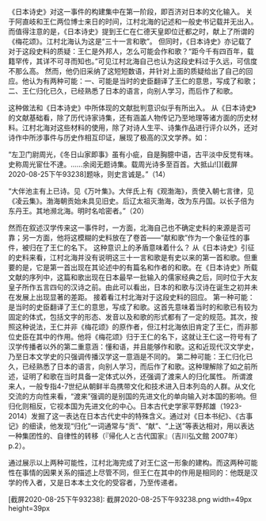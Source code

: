 
《日本诗史》对这一事件的构建集中在第一阶段，即百济对日本的文化输入。
关于阿直岐和王仁两位博士来日的时间，江村北海的记述和一般史书记载并无出入。而值得注意的是，《日本诗史》提到王仁在仁德天皇即位迁都之时，献上了所谓的《梅花颂》。江村北海认为这是“三十一言和歌”。
但同时，《日本诗史》亦记载了对于这段史料的质疑：王仁是外邦人，怎么可能会作和歌？“距今千有四百年，载籍罕传，其详不可寻而知也。”可见江村北海自己也认为这段史料过于久远，可信度不那么高。
然而，他仍旧采纳了这短短数语，并针对上面的质疑给出了自己的回应。他认为有两种可能：一、可能是当时的史臣翻译了王仁的意思，写成了和歌；二、王仁归化已久，已经熟悉了日本的语言，向别人学习，而后作了和歌。

这种做法和《日本诗史》中所体现的文献批判意识似乎有所出入。
从《日本诗史》的文献基础看，除了历代诗家诗集，还有涵盖人物传记乃至地理等诸方面的历史材料。江村北海对这些材料的使用，除了对诗人生平、诗集作品进行评介以外，还对诗作中所涉事件与历史作相互印证，展现了极高的汉文学养。如：

“左卫门尉周光，《冬日山家即事》虽有小疵，自是胸臆中语，古平淡中反觉有味。史称周光宦仕不達。……余阅无题诗集。载周光诗多至百首。大抵山![][截屏2020-08-25下午93238]题咏，则史言诚是。”（14）

“大伴池主有上已诗。见《万叶集》。大伴氏上有《观渤海》，贡使入朝七言律，见《凌云集》。渤海朝贡始未具见旧史。后辽太祖灭渤海，改为东丹国。以长子倍为东丹王。其地濒北海。明时名哈密者。”（20）

然而在叙述汉学传来这一事件时，一方面，北海自己也不确定史料的来源是否可靠；另一方面，他将这模糊的史料放在了卷首——“献和歌”作为一个象征性的事件，被归在了王仁的名下。
这种意识上的矛盾意味着什么？
从《日本诗史》引征的史料来看，江村北海并没有说明这三十一言和歌是有史以来的第一首和歌。但重要的是，它是第一首出现在其论述中的有篇名和作者的和歌。在《日本诗史》所载文献的序列中，这篇和歌出现在日本最早一批输入的儒家经典之后，同时位于大友皇子所作五言四句的汉诗之前。由此可以看出，日本的和歌与汉诗在诞生之初并未在发展上出现显著的差距。
接着看江村北海对于这段史料的回应。
第一种可能：是当时的史臣翻译了王仁的意思，写成了和歌。这首先意味着当时的和歌已有较为固定的体式，包括文字的形态、发音以及和歌的形式都有了一定的规范。其次，按照这种说法，王仁并非《梅花颂》的原作者，但江村北海依旧肯定了王仁，而非那位史臣在其中的作用。他将《梅花颂》归于王仁的名下，这就让王仁这一符号有了汉学传播者以外的第二重意涵：懂和语，并且能够作和歌。这和近现代汉文学史，乃至日本文学史的只强调传播汉学这一意涵是不同的。
第二种可能：王仁归化已久，已经熟悉了日本的语言，向别人学习，而后作了和歌。这种理解除了如之前所述，证明了和歌在当时具备一定体式以外，还强调了渡来人的归化属性。
所谓渡来人，一般专指4-7世纪从朝鲜半岛携带文化和技术进入日本列岛的人群。从文化交流的方向性来看，“渡来”强调的是别国的先进文化的单向输入对本国的影响。但归化则相反，它视本国为先进文化的中心。日本古代史学家平野邦雄（1923-2014）发掘了这一表达在日本古代史中的特殊含义。通过对《日本书纪》、《古事记》的细读，他发现“归化”一词通常与“贡”、“献”、“上送”等表达相对，用以表达一种集团性的、自律性的转移（『帰化人と古代国家』（吉川弘文館 2007年） p.2）。

通过展示以上两种可能性，江村北海完成了对王仁这一形象的建构。而这两种可能性在事情的因果关系的描述上尽管不同，但王仁在其中的作用是相同的：他既是汉学的传入者，又是日本本土文化的受容者，乃至传递者。



[截屏2020-08-25下午93238]: 截屏2020-08-25下午93238.png width=49px height=39px